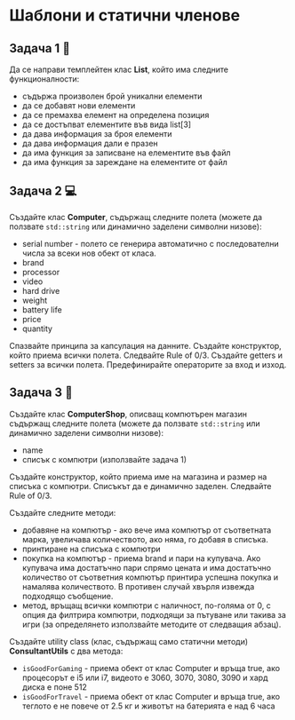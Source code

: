 # Шаблони и статични членове

## Задача 1 :page_with_curl:
Да се направи темплейтен клас __List__, който има следните функционалности:

* съдържа произволен брой уникални елементи
* да се добавят нови елементи
* да се премахва елемент на определена позиция
* да се достъпват елементите във вида list[3]
* да дава информация за броя елементи
* да дава информация дали е празен
* да има функция за записване на елементите във файл
* да има функция за зареждане на елементите от файл

## Задача 2 :computer:
Създайте клас __Computer__, съдържащ следните полета (можете да ползвате `std::string` или динамично заделени символни низове):
- serial number - полето се генерира автоматично с последователни числа за всеки нов обект от класа.
- brand
- processor
- video
- hard drive
- weight
- battery life
- price
- quantity

Спазвайте принципа за капсулация на данните. Създайте конструктор, който приема всички полета. Следвайте Rule of 0/3. Създайте getters и setters за всички полета. Предефинирайте операторите за вход и изход.

## Задача 3 :department_store:
Създайте клас __ComputerShop__, описващ компютърен магазин съдържащ следните полета (можете да ползвате `std::string` или динамично заделени символни низове):
- name
- списък с компютри (използвайте задача 1)

Създайте конструктор, който приема име на магазина и размер на списъка с компютри. Списъкът да е динамично заделен. Следвайте Rule of 0/3.

Създайте следните методи:  
- добавяне на компютър - ако вече има компютър от съответната марка, увеличава количеството, ако няма, го добавя в списъка.
- принтиране на списъка с компютри
- покупка на компютър - приема brand и пари на купувача. Ако купувача има достатъчно пари спрямо цената и има достатъчно количество от съответния компютър принтира успешна покупка и намалява количеството. В противен случай хвърля извежда подходящо съобщение.
- метод, връщащ всички компютри с наличност, по-голяма от 0, с опция да филтрира компютри, подходящи за пътуване или такива за игри (за определянето използвайте методите от следващия абзац).   

Създайте utility class (клас, съдържащ само статични методи) __ConsultantUtils__ с два метода:
- `isGoodForGaming` - приема обект от клас Computer и връща true, ако процесорът е i5 или i7, видеото е 3060, 3070, 3080, 3090 и хард диска е поне 512
- `isGoodForTravel` - приема обект от клас Computer и връща true, ако теглото е не повече от 2.5 кг и животът на батерията е над 6 часа